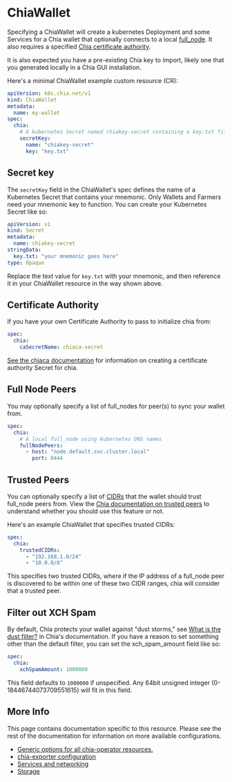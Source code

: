 # ChiaWallet

Specifying a ChiaWallet will create a kubernetes Deployment and some Services for a Chia wallet that optionally connects to a local [full_node](chianode.md). It also requires a specified [Chia certificate authority](chiaca.md).

It is also expected you have a pre-existing Chia key to import, likely one that you generated locally in a Chia GUI installation.

Here's a minimal ChiaWallet example custom resource (CR):

```yaml
apiVersion: k8s.chia.net/v1
kind: ChiaWallet
metadata:
  name: my-wallet
spec:
  chia:
    # A kubernetes Secret named chiakey-secret containing a key.txt file with your mnemonic key
    secretKey:
      name: "chiakey-secret"
      key: "key.txt"
```

## Secret key

The `secretKey` field in the ChiaWallet's spec defines the name of a Kubernetes Secret that contains your mnemonic. Only Wallets and Farmers need your mnemonic key to function. You can create your Kubernetes Secret like so:

```yaml
apiVersion: v1
kind: Secret
metadata:
  name: chiakey-secret
stringData:
  key.txt: "your mnemonic goes here"
type: Opaque
```

Replace the text value for `key.txt` with your mnemonic, and then reference it in your ChiaWallet resource in the way shown above.

## Certificate Authority

If you have your own Certificate Authority to pass to initialize chia from:

```yaml
spec:
  chia:
    caSecretName: chiaca-secret
```

[See the chiaca documentation](chiaca.md#manually-create-a-ca-secret) for information on creating a certificate authority Secret for chia.

## Full Node Peers

You may optionally specify a list of full_nodes for peer(s) to sync your wallet from.

```yaml
spec:
  chia:
    # A local full_node using kubernetes DNS names
    fullNodePeers:
      - host: "node.default.svc.cluster.local"
        port: 8444
```

## Trusted Peers

You can optionally specify a list of [CIDRs](https://aws.amazon.com/what-is/cidr/) that the wallet should trust full_node peers from. View the [Chia documentation on trusted peers](https://docs.chia.net/faq/?_highlight=trust#what-are-trusted-peers-and-how-do-i-add-them) to understand whether you should use this feature or not.

Here's an example ChiaWallet that specifies trusted CIDRs:

```yaml
spec:
  chia:
    trustedCIDRs:
      - "192.168.1.0/24"
      - "10.0.0/8"
```

This specifies two trusted CIDRs, where if the IP address of a full_node peer is discovered to be within one of these two CIDR ranges, chia will consider that a trusted peer.

## Filter out XCH Spam

By default, Chia protects your wallet against "dust storms," see [What is the dust filter?](https://docs.chia.net/faq/?_highlight=dust&_highlight=storm#what-is-the-dust-filter) in Chia's documentation. If you have a reason to set something other than the default filter, you can set the xch_spam_amount field like so:

```yaml
spec:
  chia:
    xchSpamAmount: 1000000
```

This field defaults to `1000000` if unspecified. Any 64bit unsigned integer (0-18446744073709551615) will fit in this field.

## More Info

This page contains documentation specific to this resource. Please see the rest of the documentation for information on more available configurations.

* [Generic options for all chia-operator resources.](all.md)
* [chia-exporter configuration](chia-exporter.md)
* [Services and networking](services-networking.md)
* [Storage](storage.md)
